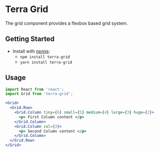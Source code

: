 # Terra Grid

The grid component provides a flexbox based grid system.

## Getting Started

- Install with [npmjs](https://www.npmjs.com):
  - `npm install terra-grid`
  - `yarn install terra-grid`

## Usage

```jsx
import React from 'react';
import Grid from 'terra-grid';

<Grid>
  <Grid.Row>
    <Grid.Column tiny={6} small={5} medium={4} large={3} huge={2}>
      <p> First Column content </p>
    </Grid.Column>
    <Grid.Column col={3}>
      <p> Second Column content </p>
    </Grid.Column>
  </Grid.Row>
</Grid>
```

